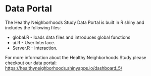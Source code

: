 # Data Portal

The Healthy Neighborhoods Study Data Portal is built in R shiny and includes the following files:

+ global.R - loads data files and introduces global functions
+ ui.R - User Interface.
+ Server.R - Interaction.

For more information about the Healthy Neighborhoods Study please checkout our data portal:
https://healthyneighborhoods.shinyapps.io/dashboard_5/
